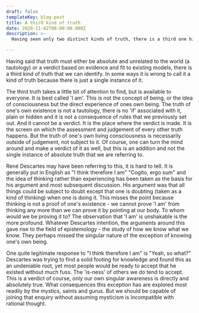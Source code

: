 ```yaml
---
draft: false
templateKey: blog-post
title: A third kind of truth
date: 2020-11-02T00:00:00.000Z
description: >-
  Having seen only two distinct kinds of truth, there is a third one hiding in plain sight.

---
```


Having said that truth must either be absolute and unrelated to the world (a tautology) or a verdict based on evidence and fit to existing models, there is a third kind of truth that we can identify.  In some ways it is wrong to call it a kind of truth because there is just a single instance of it.

The third truth takes a little bit of attention to find, but is available to everyone.  It is best called 'I am'.  This is not the concept of being, or the idea of consciousness but the direct experience of ones own being.  The truth of one's own existence is not a tautology, there is no 'if' associated with it, plain or hidden and it is not a consequence of rules that we previously set out.  And it cannot be a verdict.  It is the place where the verdict is made.  It is the screen on which the assessment and judgement of every other truth happens.  But the truth of one's own living consciousness is necessarily outside of judgement, not subject to it.  Of course, one can turn the mind around and make a verdict of it as well, but this is an addition and not the single instance of absolute truth that we are referring to.

René Descartes may have been referring to this, it is hard to tell.  It is generally put in English as "I think therefore I am"  "Cogito, ergo sum" and the idea of thinking rather than experiencing has been taken as the basis for his argument and most subsequent discussion.  His argument was that all things could be subject to doubt except that one is doubting (taken as a kind of thinking) when one is doing it.  This misses the point because thinking is not a proof of one's existence - we cannot prove 'I am' from thinking any more than we can prove it by pointing at our body.  To whom would we be proving it to?  The observation that 'I am' is unshakable is the more profound.  Whatever Descartes intention, the arguments around this gave rise to the field of epistemology - the study of how we know what we know.  They perhaps missed the singular nature of the exception of knowing one's own being. 

One quite legitimate response to "I think therefore I am" is "Yeah, so what?"  Descartes was trying to find a solid footing for knowledge and found this as an undeniable root, yet most people would be ready to accept that he existed without much fuss.  The 'is-ness' of others we do tend to accept.  This is a verdict of course, only our own singular awareness is directly and absolutely true.  What consequences this exception has are explored most readily by the mystics, saints and gurus.  But we should be capable of joining that enquiry without assuming mysticism is incompatible with rational thought.





